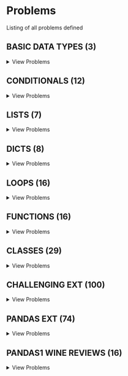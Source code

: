 # Problems

Listing of all problems defined

## BASIC DATA TYPES (3)
<details>
<summary>View Problems</summary>


### Shopping list (3)
<details>
<summary>View Problems</summary>
<br/><br/>

| PSET Desc  |
| ------------- |
| [Shopping List Calculator III](pset_basic_data_types/shopping_list/p3.py)  |
| [Shopping List Calculator I](pset_basic_data_types/shopping_list/p1.py)  |
| [Shopping List Calculator I](pset_basic_data_types/shopping_list/p2.py)  |


<br/><br/>
</details>

    

</details>

    

## CONDITIONALS (12)
<details>
<summary>View Problems</summary>


### Rps (5)
<details>
<summary>View Problems</summary>
<br/><br/>

| PSET Desc  |
| ------------- |
| [Play RPS against Computer](pset_conditionals/rps/p5.py)  |
| [Play RPS](pset_conditionals/rps/p1.py)  |
| [Play RPS w/Bad Input](pset_conditionals/rps/p4.py)  |
| [Play RPS w/Input](pset_conditionals/rps/p3.py)  |
| [Play RPS w/Computer](pset_conditionals/rps/p2.py)  |


<br/><br/>
</details>

    
### Logic (5)
<details>
<summary>View Problems</summary>
<br/><br/>

| PSET Desc  |
| ------------- |
| [truthTableEvaluator](pset_conditionals/logic/p5.py)  |
| [IsEmptyString](pset_conditionals/logic/p4.py)  |
| [Any Uppercase](pset_conditionals/logic/p3.py)  |
| [Sign of Product](pset_conditionals/logic/p2.py)  |
| [Calculate Grade](pset_conditionals/logic/p1.py)  |


<br/><br/>
</details>

    
### Random nums (2)
<details>
<summary>View Problems</summary>
<br/><br/>

| PSET Desc  |
| ------------- |
| [Generate Phone Number w/Area Code](pset_conditionals/random_nums/p2.py)  |
| [Generate Traffic Light](pset_conditionals/random_nums/p1.py)  |


<br/><br/>
</details>

    

</details>

    

## LISTS (7)
<details>
<summary>View Problems</summary>


### List manipulation (3)
<details>
<summary>View Problems</summary>
<br/><br/>

| PSET Desc  |
| ------------- |
| [CHALLENGE - Extensions](pset_lists/list_manipulation/p7.py)  |
| [Phone Numbers](pset_lists/list_manipulation/p6.py)  |
| [Merge Lists with Duplicates](pset_lists/list_manipulation/p5.py)  |


<br/><br/>
</details>

    
### List ops (4)
<details>
<summary>View Problems</summary>
<br/><br/>

| PSET Desc  |
| ------------- |
| [Spotify Playlists - Sorting](pset_lists/list_ops/p4.py)  |
| [Cool Runnings!](pset_lists/list_ops/p3.py)  |
| [Core Statistics Calculations](pset_lists/list_ops/p2.py)  |
| [Basic List Operations](pset_lists/list_ops/p1.py)  |


<br/><br/>
</details>

    

</details>

    

## DICTS (8)
<details>
<summary>View Problems</summary>


### Search validation (1)
<details>
<summary>View Problems</summary>
<br/><br/>

| PSET Desc  |
| ------------- |
| [Basic Login](pset_dicts/search_validation/p1.py)  |


<br/><br/>
</details>

    
### Dict ops (5)
<details>
<summary>View Problems</summary>
<br/><br/>

| PSET Desc  |
| ------------- |
| [Inverting Keys & Values](pset_dicts/dict_ops/p4.py)  |
| [Math with Girl Scout Cookies](pset_dicts/dict_ops/p3.py)  |
| [Merging Dicts](pset_dicts/dict_ops/p2.py)  |
| [Lists to Dicts](pset_dicts/dict_ops/p5.py)  |
| [Basic Dict Concepts](pset_dicts/dict_ops/p1.py)  |


<br/><br/>
</details>

    
### Counters (2)
<details>
<summary>View Problems</summary>
<br/><br/>

| PSET Desc  |
| ------------- |
| [Word Frequency](pset_dicts/counters/p1.py)  |
| [Summing Dict Values](pset_dicts/counters/p2.py)  |


<br/><br/>
</details>

    

</details>

    

## LOOPS (16)
<details>
<summary>View Problems</summary>


### Shapes (3)
<details>
<summary>View Problems</summary>
<br/><br/>

| PSET Desc  |
| ------------- |
| [Build a Pyramid](pset_loops/shapes/p2.py)  |
| [Build a Diamond](pset_loops/shapes/p3.py)  |
| [Build a Triangle](pset_loops/shapes/p1.py)  |


<br/><br/>
</details>

    
### Loop basics (6)
<details>
<summary>View Problems</summary>
<br/><br/>

| PSET Desc  |
| ------------- |
| [Odds & Evens](pset_loops/loop_basics/p1.py)  |
| [Lists with Duplicates](pset_loops/loop_basics/p2.py)  |
| [Factorial](pset_loops/loop_basics/p4.py)  |
| [GCD](pset_loops/loop_basics/p6.py)  |
| [Temperature Conversions](pset_loops/loop_basics/p3.py)  |
| [Factors](pset_loops/loop_basics/p5.py)  |


<br/><br/>
</details>

    
### Dict loops (3)
<details>
<summary>View Problems</summary>
<br/><br/>

| PSET Desc  |
| ------------- |
| [Grades](pset_loops/dict_loops/p2.py)  |
| [Price Inventory](pset_loops/dict_loops/p3.py)  |
| [Contacts](pset_loops/dict_loops/p1.py)  |


<br/><br/>
</details>

    
### Control flow (2)
<details>
<summary>View Problems</summary>
<br/><br/>

| PSET Desc  |
| ------------- |
| [Control Flow II](pset_loops/control_flow/p2.py)  |
| [Control Flow - I](pset_loops/control_flow/p1.py)  |


<br/><br/>
</details>

    
### Loop challenges (2)
<details>
<summary>View Problems</summary>
<br/><br/>

| PSET Desc  |
| ------------- |
| [Valid Passwords](pset_loops/loop_challenges/p1.py)  |
| [Prime Numbers I](pset_loops/loop_challenges/p2.py)  |


<br/><br/>
</details>

    

</details>

    

## FUNCTIONS (16)
<details>
<summary>View Problems</summary>


### Data manipulation (4)
<details>
<summary>View Problems</summary>
<br/><br/>

| PSET Desc  |
| ------------- |
| [Password Requirements](pset_functions/data_manipulation/p3.py)  |
| [File Organization](pset_functions/data_manipulation/p1.py)  |
| [Clean Pairs](pset_functions/data_manipulation/p2.py)  |
| [Rainbows & Wobniars](pset_functions/data_manipulation/p4.py)  |


<br/><br/>
</details>

    
### Challenges (2)
<details>
<summary>View Problems</summary>
<br/><br/>

| PSET Desc  |
| ------------- |
| [Sum of Squares](pset_functions/challenges/p1.py)  |
| [Speeding Tickets](pset_functions/challenges/p2.py)  |


<br/><br/>
</details>

    
### Basic function ops (5)
<details>
<summary>View Problems</summary>
<br/><br/>

| PSET Desc  |
| ------------- |
| [Function Basics I - No Input](pset_functions/basic_function_ops/p1.py)  |
| [Function Basics III - Default Arguments](pset_functions/basic_function_ops/p3.py)  |
| [Function Basics II - Arguments](pset_functions/basic_function_ops/p2.py)  |
| [Function Basics IV - Multiple Return Values](pset_functions/basic_function_ops/p4.py)  |
| [Function Basics V - Indeterminate Arguments](pset_functions/basic_function_ops/p5.py)  |


<br/><br/>
</details>

    
### Db search (2)
<details>
<summary>View Problems</summary>
<br/><br/>

| PSET Desc  |
| ------------- |
| [GPA Calculator](pset_functions/db_search/p1.py)  |
| [RGB to HEX](pset_functions/db_search/p2.py)  |


<br/><br/>
</details>

    
### Math (3)
<details>
<summary>View Problems</summary>
<br/><br/>

| PSET Desc  |
| ------------- |
| [Multiples](pset_functions/math/p3.py)  |
| [Simple Interest Calculator](pset_functions/math/p1.py)  |
| [Permutations & Combinations](pset_functions/math/p2.py)  |


<br/><br/>
</details>

    

</details>

    

## CLASSES (29)
<details>
<summary>View Problems</summary>


### Bank accounts (6)
<details>
<summary>View Problems</summary>
<br/><br/>

| PSET Desc  |
| ------------- |
| [Bank Accounts II - Deposit Money](pset_classes/bank_accounts/p2.py)  |
| [Bank Accounts I - Opening An Account](pset_classes/bank_accounts/p1.py)  |
| [Bank Accounts IV - Checking Accounts](pset_classes/bank_accounts/p4.py)  |
| [Bank Accounts V - Transfer Money](pset_classes/bank_accounts/p5.py)  |
| [Bank Accounts III - Savings Accounts](pset_classes/bank_accounts/p3.py)  |
| [Bank Accounts VI - Account Activity](pset_classes/bank_accounts/p6.py)  |


<br/><br/>
</details>

    
### Class basics (9)
<details>
<summary>View Problems</summary>
<br/><br/>

| PSET Desc  |
| ------------- |
| [Vehicles II](pset_classes/class_basics/p6.py)  |
| [Dogs II - Tricks (CHALLENGE!)](pset_classes/class_basics/p9.py)  |
| [Vehicles III](pset_classes/class_basics/p7.py)  |
| [Rectangle](pset_classes/class_basics/p3.py)  |
| [Dogs I - Breeds](pset_classes/class_basics/p8.py)  |
| [Circle](pset_classes/class_basics/p4.py)  |
| [Phone Contacts](pset_classes/class_basics/p2.py)  |
| [RGB to HEX](pset_classes/class_basics/p1.py)  |
| [Vehicles I ](pset_classes/class_basics/p5.py)  |


<br/><br/>
</details>

    
### Wedding guests (3)
<details>
<summary>View Problems</summary>
<br/><br/>

| PSET Desc  |
| ------------- |
| [Weddings II - Record Bridesmaid RSVPs](pset_classes/wedding_guests/p2.py)  |
| [Weddings III - Record Shower & Bachelorette RSVP](pset_classes/wedding_guests/p3.py)  |
| [Weddings I - Guest List](pset_classes/wedding_guests/p1.py)  |


<br/><br/>
</details>

    
### Fromagerie (6)
<details>
<summary>View Problems</summary>
<br/><br/>

| PSET Desc  |
| ------------- |
| [Fromagerie IV - Italian Cheese Sale](pset_classes/fromagerie/p4.py)  |
| [Fromagerie II - Product Categories](pset_classes/fromagerie/p2.py)  |
| [Fromagerie III - Cheeses](pset_classes/fromagerie/p3.py)  |
| [Fromagerie I - Create Inventory](pset_classes/fromagerie/p1.py)  |
| [Fromagerie VI - Record Sales](pset_classes/fromagerie/p6.py)  |
| [Fromagerie V - Check Stock](pset_classes/fromagerie/p5.py)  |


<br/><br/>
</details>

    
### Class basics 2 (5)
<details>
<summary>View Problems</summary>
<br/><br/>

| PSET Desc  |
| ------------- |
| [Dog Class](pset_classes/class_basics_2/p1.py)  |
| [Cat class](pset_classes/class_basics_2/p2.py)  |
| [Student class](pset_classes/class_basics_2/p3.py)  |
| [Person class](pset_classes/class_basics_2/p4.py)  |
| [Vehicle class](pset_classes/class_basics_2/p5.py)  |


<br/><br/>
</details>

    

</details>

    

## CHALLENGING EXT (100)
<details>
<summary>View Problems</summary>


### Exercises (100)
<details>
<summary>View Problems</summary>
<br/><br/>

| PSET Desc  |
| ------------- |
| [Write a program which will find all such numbers which are divisible by 7 but are not a multiple of 5,](pset_challenging_ext/exercises/p1.py)  |
| [Write a program that accepts a sequence of whitespace separated words as input and prints the words after removing all duplicate words and sorting them alphanumerically.](pset_challenging_ext/exercises/p10.py)  |
| [Write a program to solve a classic ancient Chinese puzzle: ](pset_challenging_ext/exercises/p100.py)  |
| [Write a program which accepts a sequence of comma separated 4 digit binary numbers as its input and then check whether they are divisible by 5 or not. The numbers that are divisible by 5 are to be printed in a comma separated sequence.](pset_challenging_ext/exercises/p11.py)  |
| [Write a program, which will find all such numbers between 1000 and 3000 (both included) such that each digit of the number is an even number.](pset_challenging_ext/exercises/p12.py)  |
| [Write a program that accepts a sentence and calculate the number of letters and digits.](pset_challenging_ext/exercises/p13.py)  |
| [Write a program that accepts a sentence and calculate the number of upper case letters and lower case letters.](pset_challenging_ext/exercises/p14.py)  |
| [Write a program that computes the value of a+aa+aaa+aaaa with a given digit as the value of a.](pset_challenging_ext/exercises/p15.py)  |
| [Use a list comprehension to square each odd number in a list. The list is input by a sequence of comma-separated numbers.](pset_challenging_ext/exercises/p16.py)  |
| [Write a program that computes the net amount of a bank account based a transaction log from console input. The transaction log format is shown as following:](pset_challenging_ext/exercises/p17.py)  |
| [A website requires the users to input username and password to register. Write a program to check the validity of password input by users.](pset_challenging_ext/exercises/p18.py)  |
| [You are required to write a program to sort the (name, age, height) tuples by ascending order where name is string, age and height are numbers. The tuples are input by console. The sort criteria is:](pset_challenging_ext/exercises/p19.py)  |
| [Write a program which can compute the factorial of a given numbers.](pset_challenging_ext/exercises/p2.py)  |
| [Define a class with a generator which can iterate the numbers, which are divisible by 7, between a given range 0 and n.](pset_challenging_ext/exercises/p20.py)  |
| [A robot moves in a plane starting from the original point (0,0). The robot can move toward UP, DOWN, LEFT and RIGHT with a given steps. The trace of robot movement is shown as the following:](pset_challenging_ext/exercises/p21.py)  |
| [Write a program to compute the frequency of the words from the input. The output should output after sorting the key alphanumerically. ](pset_challenging_ext/exercises/p22.py)  |
| [Write a method which can calculate square value of number](pset_challenging_ext/exercises/p23.py)  |
| [Python has many built-in functions, and if you do not know how to use it, you can read document online or find some books. But Python has a built-in document function for every built-in functions.](pset_challenging_ext/exercises/p24.py)  |
| [Define a class, which have a class parameter and have a same instance parameter.](pset_challenging_ext/exercises/p25.py)  |
| [Define a function which can compute the sum of two numbers.](pset_challenging_ext/exercises/p26.py)  |
| [Define a function that can convert a integer into a string and print it in console.](pset_challenging_ext/exercises/p27.py)  |
| [Define a function that can convert a integer into a string and print it in console.](pset_challenging_ext/exercises/p28.py)  |
| [Define a function that can receive two integral numbers in string form and compute their sum and then print it in console.](pset_challenging_ext/exercises/p29.py)  |
| [With a given integral number n, write a program to generate a dictionary that contains (i, i*i) such that is an integral number between 1 and n (both included). and then the program should print the dictionary.](pset_challenging_ext/exercises/p3.py)  |
| [Define a function that can accept two strings as input and concatenate them and then print it in console.](pset_challenging_ext/exercises/p30.py)  |
| [Define a function that can accept two strings as input and print the string with maximum length in console. If two strings have the same length, then the function should print al l strings line by line.](pset_challenging_ext/exercises/p31.py)  |
| [Define a function that can accept an integer number as input and print the "It is an even number" if the number is even, otherwise print "It is an odd number".](pset_challenging_ext/exercises/p32.py)  |
| [Define a function which can print a dictionary where the keys are numbers between 1 and 3 (both included) and the values are square of keys.](pset_challenging_ext/exercises/p33.py)  |
| [Define a function which can print a dictionary where the keys are numbers between 1 and 20 (both included) and the values are square of keys.](pset_challenging_ext/exercises/p34.py)  |
| [Define a function which can generate a dictionary where the keys are numbers between 1 and 20 (both included) and the values are square of keys. The function should just print the values only.](pset_challenging_ext/exercises/p35.py)  |
| [Define a function which can generate a dictionary where the keys are numbers between 1 and 20 (both included) and the values are square of keys. The function should just print the keys only.](pset_challenging_ext/exercises/p36.py)  |
| [Define a function which can generate and print a list where the values are square of numbers between 1 and 20 (both included).](pset_challenging_ext/exercises/p37.py)  |
| [Define a function which can generate a list where the values are square of numbers between 1 and 20 (both included). Then the function needs to print the first 5 elements in the list.](pset_challenging_ext/exercises/p38.py)  |
| [Define a function which can generate a list where the values are square of numbers between 1 and 20 (both included). Then the function needs to print the last 5 elements in the list.](pset_challenging_ext/exercises/p39.py)  |
| [Write a program which accepts a sequence of comma-separated numbers from console and generate a list and a tuple which contains every number.](pset_challenging_ext/exercises/p4.py)  |
| [Define a function which can generate a list where the values are square of numbers between 1 and 20 (both included). Then the function needs to print all values except the first 5 elements in the list.](pset_challenging_ext/exercises/p40.py)  |
| [Define a function which can generate and print a tuple where the value are square of numbers between 1 and 20 (both included). ](pset_challenging_ext/exercises/p41.py)  |
| [With a given tuple (1,2,3,4,5,6,7,8,9,10), write a program to print the first half values in one line and the last half values in one line. ](pset_challenging_ext/exercises/p42.py)  |
| [Write a program to generate and print another tuple whose values are even numbers in the given tuple (1,2,3,4,5,6,7,8,9,10). ](pset_challenging_ext/exercises/p43.py)  |
| [Write a program which accepts a string as input to print "Yes" if the string is "yes" or "YES" or "Yes", otherwise print "No". ](pset_challenging_ext/exercises/p44.py)  |
| [Write a program which can filter even numbers in a list by using filter function. The list is: [1,2,3,4,5,6,7,8,9,10].](pset_challenging_ext/exercises/p45.py)  |
| [Write a program which can map() to make a list whose elements are square of elements in [1,2,3,4,5,6,7,8,9,10].](pset_challenging_ext/exercises/p46.py)  |
| [Write a program which can map() and filter() to make a list whose elements are square of even number in [1,2,3,4,5,6,7,8,9,10].](pset_challenging_ext/exercises/p47.py)  |
| [Write a program which can filter() to make a list whose elements are even number between 1 and 20 (both included).](pset_challenging_ext/exercises/p48.py)  |
| [Write a program which can map() to make a list whose elements are square of numbers between 1 and 20 (both included).](pset_challenging_ext/exercises/p49.py)  |
| [Define a class which has at least two methods:](pset_challenging_ext/exercises/p5.py)  |
| [Define a class named American which has a static method called printNationality.](pset_challenging_ext/exercises/p50.py)  |
| [Define a class named American and its subclass NewYorker. ](pset_challenging_ext/exercises/p51.py)  |
| [Define a class named Circle which can be constructed by a radius. The Circle class has a method which can compute the area. ](pset_challenging_ext/exercises/p52.py)  |
| [Define a class named Rectangle which can be constructed by a length and width. The Rectangle class has a method which can compute the area. ](pset_challenging_ext/exercises/p53.py)  |
| [Define a class named Shape and its subclass Square. The Square class has an init function which takes a length as argument. Both classes have a area function which can print the area of the shape where Shape's area is 0 by default.](pset_challenging_ext/exercises/p54.py)  |
| [](pset_challenging_ext/exercises/p55.py)  |
| [Write a function to compute 5/0 and use try/except to catch the exceptions.](pset_challenging_ext/exercises/p56.py)  |
| [Define a custom exception class which takes a string message as attribute.](pset_challenging_ext/exercises/p57.py)  |
| [Assuming that we have some email addresses in the "username@companyname.com" format, please write program to print the user name of a given email address. Both user names and company names are composed of letters only.](pset_challenging_ext/exercises/p58.py)  |
| [Assuming that we have some email addresses in the "username@companyname.com" format, please write program to print the company name of a given email address. Both user names and company names are composed of letters only.](pset_challenging_ext/exercises/p59.py)  |
| [Write a program that calculates and prints the value according to the given formula:](pset_challenging_ext/exercises/p6.py)  |
| [Write a program which accepts a sequence of words separated by whitespace as input to print the words composed of digits only.](pset_challenging_ext/exercises/p60.py)  |
| [Print a unicode string "hello world".](pset_challenging_ext/exercises/p61.py)  |
| [Write a program to read an ASCII string and to convert it to a unicode string encoded by utf-8.](pset_challenging_ext/exercises/p62.py)  |
| [Write a special comment to indicate a Python source code file is in unicode.](pset_challenging_ext/exercises/p63.py)  |
| [Write a program to compute 1/2+2/3+3/4+...+n/n+1 with a given n input by console (n>0).](pset_challenging_ext/exercises/p64.py)  |
| [Write a program to compute:](pset_challenging_ext/exercises/p65.py)  |
| [](pset_challenging_ext/exercises/p66.py)  |
| [](pset_challenging_ext/exercises/p67.py)  |
| [](pset_challenging_ext/exercises/p68.py)  |
| [](pset_challenging_ext/exercises/p69.py)  |
| [Write a program which takes 2 digits, X,Y as input and generates a 2-dimensional array. The element value in the i-th row and j-th column of the array should be i*j.](pset_challenging_ext/exercises/p7.py)  |
| [](pset_challenging_ext/exercises/p70.py)  |
| [Please write a program which accepts basic mathematic expression from console and print the evaluation result.](pset_challenging_ext/exercises/p71.py)  |
| [Please write a binary search function which searches an item in a sorted list. The function should return the index of element to be searched in the list.](pset_challenging_ext/exercises/p72.py)  |
| [Please write a binary search function which searches an item in a sorted list. The function should return the index of element to be searched in the list.](pset_challenging_ext/exercises/p73.py)  |
| [Please generate a random float where the value is between 10 and 100 using Python math module.](pset_challenging_ext/exercises/p74.py)  |
| [Please generate a random float where the value is between 5 and 95 using Python math module.](pset_challenging_ext/exercises/p75.py)  |
| [Please write a program to output a random even number between 0 and 10 inclusive using random module and list comprehension.](pset_challenging_ext/exercises/p76.py)  |
| [Please write a program to output a random number, which is divisible by 5 and 7, between 0 and 10 inclusive using random module and list comprehension.](pset_challenging_ext/exercises/p77.py)  |
| [](pset_challenging_ext/exercises/p78.py)  |
| [Please write a program to randomly generate a list with 5 even numbers between 100 and 200 inclusive.](pset_challenging_ext/exercises/p79.py)  |
| [Write a program that accepts a comma separated sequence of words as input and prints the words in a comma-separated sequence after sorting them alphabetically.](pset_challenging_ext/exercises/p8.py)  |
| [Please write a program to randomly generate a list with 5 numbers, which are divisible by 5 and 7 , between 1 and 1000 inclusive.](pset_challenging_ext/exercises/p80.py)  |
| [](pset_challenging_ext/exercises/p81.py)  |
| [](pset_challenging_ext/exercises/p82.py)  |
| [Please write a program to print the running time of execution of "1+1" for 100 times.](pset_challenging_ext/exercises/p83.py)  |
| [Please write a program to shuffle and print the list [3,6,7,8].](pset_challenging_ext/exercises/p84.py)  |
| [Please write a program to shuffle and print the list [3,6,7,8].](pset_challenging_ext/exercises/p85.py)  |
| [Please write a program to generate all sentences where subject is in ["I", "You"] and verb is in ["Play", "Love"] and the object is in ["Hockey","Football"].](pset_challenging_ext/exercises/p86.py)  |
| [Please write a program to print the list after removing delete even numbers in [5,6,77,45,22,12,24].](pset_challenging_ext/exercises/p87.py)  |
| [By using list comprehension, please write a program to print the list after removing delete numbers which are divisible by 5 and 7 in [12,24,35,70,88,120,155].](pset_challenging_ext/exercises/p88.py)  |
| [By using list comprehension, please write a program to print the list after removing the 0th, 2nd, 4th,6th numbers in [12,24,35,70,88,120,155].](pset_challenging_ext/exercises/p89.py)  |
| [Write a program that accepts sequence of lines as input and prints the lines after making all characters in the sentence capitalized.](pset_challenging_ext/exercises/p9.py)  |
| [](pset_challenging_ext/exercises/p90.py)  |
| [By using list comprehension, please write a program to print the list after removing the 0th,4th,5th numbers in [12,24,35,70,88,120,155].](pset_challenging_ext/exercises/p91.py)  |
| [](pset_challenging_ext/exercises/p92.py)  |
| [With two given lists [1,3,6,78,35,55] and [12,24,35,24,88,120,155], write a program to make a list whose elements are intersection of the above given lists.](pset_challenging_ext/exercises/p93.py)  |
| [](pset_challenging_ext/exercises/p94.py)  |
| [Define a class Person and its two child classes: Male and Female. All classes have a method "getGender" which can print "Male" for Male class and "Female" for Female class.](pset_challenging_ext/exercises/p95.py)  |
| [Please write a program which count and print the numbers of each character in a string input by console.](pset_challenging_ext/exercises/p96.py)  |
| [](pset_challenging_ext/exercises/p97.py)  |
| [](pset_challenging_ext/exercises/p98.py)  |
| [](pset_challenging_ext/exercises/p99.py)  |


<br/><br/>
</details>

    

</details>

    

## PANDAS EXT (74)
<details>
<summary>View Problems</summary>


### 101problems (74)
<details>
<summary>View Problems</summary>
<br/><br/>

| PSET Desc  |
| ------------- |
| [1. How to import pandas and check the version?](pset_pandas_ext/101problems/p1.py)  |
| [10. How to keep only top 2 most frequent values as it is and replace everything else as ‘Other’?](pset_pandas_ext/101problems/p10.py)  |
| [11. How to bin a numeric series to 10 groups of equal size?](pset_pandas_ext/101problems/p11.py)  |
| [12. How to convert a numpy array to a dataframe of given shape? (L1)](pset_pandas_ext/101problems/p12.py)  |
| [13. How to find the positions of numbers that are multiples of 3 from a series?](pset_pandas_ext/101problems/p13.py)  |
| [14. How to extract items at given positions from a series](pset_pandas_ext/101problems/p14.py)  |
| [15. How to stack two series vertically and horizontally ?](pset_pandas_ext/101problems/p15.py)  |
| [16. How to get the positions of items of series A in another series B?](pset_pandas_ext/101problems/p16.py)  |
| [17. How to compute the mean squared error on a truth and predicted series?](pset_pandas_ext/101problems/p17.py)  |
| [18. How to convert the first character of each element in a series to uppercase?](pset_pandas_ext/101problems/p18.py)  |
| [19. How to calculate the number of characters in each word in a series?](pset_pandas_ext/101problems/p19.py)  |
| [2. How to create a series from a list, numpy array and dict?](pset_pandas_ext/101problems/p2.py)  |
| [20. How to compute difference of differences between consequtive numbers of a series?](pset_pandas_ext/101problems/p20.py)  |
| [21. How to convert a series of date-strings to a timeseries?](pset_pandas_ext/101problems/p21.py)  |
| [22. How to get the day of month, week number, day of year and day of week from a series of date strings?](pset_pandas_ext/101problems/p22.py)  |
| [23. How to convert year-month string to dates corresponding to the 4th day of the month?](pset_pandas_ext/101problems/p23.py)  |
| [24. How to filter words that contain atleast 2 vowels from a series?](pset_pandas_ext/101problems/p24.py)  |
| [25. How to filter valid emails from a series?](pset_pandas_ext/101problems/p25.py)  |
| [26. How to get the mean of a series grouped by another series?](pset_pandas_ext/101problems/p26.py)  |
| [27. How to compute the euclidean distance between two series?](pset_pandas_ext/101problems/p27.py)  |
| [28. How to find all the local maxima (or peaks) in a numeric series?](pset_pandas_ext/101problems/p28.py)  |
| [29. How to replace missing spaces in a string with the least frequent character?](pset_pandas_ext/101problems/p29.py)  |
| [3. How to convert the index of a series into a column of a dataframe?](pset_pandas_ext/101problems/p3.py)  |
| [30. How to create a TimeSeries starting ‘2000-01-01’ and 10 weekends (saturdays) after that having random numbers as values?](pset_pandas_ext/101problems/p30.py)  |
| [31. How to fill an intermittent time series so all missing dates show up with values of previous non-missing date?](pset_pandas_ext/101problems/p31.py)  |
| [32. How to compute the autocorrelations of a numeric series?](pset_pandas_ext/101problems/p32.py)  |
| [33. How to import only every nth row from a csv file to create a dataframe?](pset_pandas_ext/101problems/p33.py)  |
| [34. How to change column values when importing csv to a dataframe?](pset_pandas_ext/101problems/p34.py)  |
| [35. How to create a dataframe with rows as strides from a given series?](pset_pandas_ext/101problems/p35.py)  |
| [36. How to import only specified columns from a csv file?](pset_pandas_ext/101problems/p36.py)  |
| [37. How to get the nrows, ncolumns, datatype, summary stats of each column of a dataframe? Also get the array and list equivalent.](pset_pandas_ext/101problems/p37.py)  |
| [38. How to extract the row and column number of a particular cell with given criterion?](pset_pandas_ext/101problems/p38.py)  |
| [39. How to rename a specific columns in a dataframe?](pset_pandas_ext/101problems/p39.py)  |
| [4. How to combine many series to form a dataframe?](pset_pandas_ext/101problems/p4.py)  |
| [40. How to check if a dataframe has any missing values?](pset_pandas_ext/101problems/p40.py)  |
| [41. How to count the number of missing values in each column?](pset_pandas_ext/101problems/p41.py)  |
| [42. How to replace missing values of multiple numeric columns with the mean?](pset_pandas_ext/101problems/p42.py)  |
| [43. How to use apply function on existing columns with global variables as additional arguments?](pset_pandas_ext/101problems/p43.py)  |
| [44. How to select a specific column from a dataframe as a dataframe instead of a series?](pset_pandas_ext/101problems/p44.py)  |
| [45. How to change the order of columns of a dataframe?](pset_pandas_ext/101problems/p45.py)  |
| [46. How to set the number of rows and columns displayed in the output?](pset_pandas_ext/101problems/p46.py)  |
| [47. How to format or suppress scientific notations in a pandas dataframe?](pset_pandas_ext/101problems/p47.py)  |
| [48. How to format all the values in a dataframe as percentages?](pset_pandas_ext/101problems/p48.py)  |
| [49. How to filter every nth row in a dataframe?](pset_pandas_ext/101problems/p49.py)  |
| [5. How to assign name to the series’ index?](pset_pandas_ext/101problems/p5.py)  |
| [50. How to create a primary key index by combining relevant columns?](pset_pandas_ext/101problems/p50.py)  |
| [51. How to get the row number of the nth largest value in a column?](pset_pandas_ext/101problems/p51.py)  |
| [52. How to find the position of the nth largest value greater than a given value?](pset_pandas_ext/101problems/p52.py)  |
| [53. How to get the last n rows of a dataframe with row sum > 100?](pset_pandas_ext/101problems/p53.py)  |
| [54. How to find and cap outliers from a series or dataframe column?](pset_pandas_ext/101problems/p54.py)  |
| [55. How to reshape a dataframe to the largest possible square after removing the negative values?](pset_pandas_ext/101problems/p55.py)  |
| [56. How to swap two rows of a dataframe?](pset_pandas_ext/101problems/p56.py)  |
| [57. How to reverse the rows of a dataframe?](pset_pandas_ext/101problems/p57.py)  |
| [58. How to create one-hot encodings of a categorical variable (dummy variables)?](pset_pandas_ext/101problems/p58.py)  |
| [60. How to create a new column that contains the row number of nearest column by euclidean distance?](pset_pandas_ext/101problems/p59.py)  |
| [6. How to get the items of series A not present in series B?](pset_pandas_ext/101problems/p6.py)  |
| [61. How to know the maximum possible correlation value of each column against other columns?](pset_pandas_ext/101problems/p60.py)  |
| [62. How to create a column containing the minimum by maximum of each row?](pset_pandas_ext/101problems/p61.py)  |
| [63. How to create a column that contains the penultimate value in each row?](pset_pandas_ext/101problems/p62.py)  |
| [64. How to normalize all columns in a dataframe?](pset_pandas_ext/101problems/p63.py)  |
| [65. How to compute the correlation of each row with the suceeding row?](pset_pandas_ext/101problems/p64.py)  |
| [66. How to replace both the diagonals of dataframe with 0?](pset_pandas_ext/101problems/p65.py)  |
| [67. How to get the particular group of a groupby dataframe by key?](pset_pandas_ext/101problems/p66.py)  |
| [68. How to get the n’th largest value of a column when grouped by another column?](pset_pandas_ext/101problems/p67.py)  |
| [69. How to compute grouped mean on pandas dataframe and keep the grouped column as another column (not index)?](pset_pandas_ext/101problems/p68.py)  |
| [70. How to join two dataframes by 2 columns so they have only the common rows?](pset_pandas_ext/101problems/p69.py)  |
| [7. How to get the items not common to both series A and series B?](pset_pandas_ext/101problems/p7.py)  |
| [71. How to remove rows from a dataframe that are present in another dataframe?](pset_pandas_ext/101problems/p70.py)  |
| [72. How to get the positions where values of two columns match?](pset_pandas_ext/101problems/p71.py)  |
| [73. How to create lags and leads of a column in a dataframe?](pset_pandas_ext/101problems/p72.py)  |
| [74. How to get the frequency of unique values in the entire dataframe?](pset_pandas_ext/101problems/p73.py)  |
| [75. How to split a text column into two separate columns?](pset_pandas_ext/101problems/p74.py)  |
| [8. How to get the minimum, 25th percentile, median, 75th, and max of a numeric series?](pset_pandas_ext/101problems/p8.py)  |
| [9. How to get frequency counts of unique items of a series?](pset_pandas_ext/101problems/p9.py)  |


<br/><br/>
</details>

    

</details>

    

## PANDAS1 WINE REVIEWS (16)
<details>
<summary>View Problems</summary>


### Check imported data (4)
<details>
<summary>View Problems</summary>
<br/><br/>

| PSET Desc  |
| ------------- |
| [Checking Imported Data I - Data Dictionary](pset_pandas1_wine_reviews/check_imported_data/p1.py)  |
| [Checking Imported Data II - How Big is the Data?](pset_pandas1_wine_reviews/check_imported_data/p2.py)  |
| [Checking Imported Data III - DataFrame Labels](pset_pandas1_wine_reviews/check_imported_data/p3.py)  |
| [Checking Imported Data IV - Preview Data](pset_pandas1_wine_reviews/check_imported_data/p4.py)  |


<br/><br/>
</details>

    
### Selecting data (6)
<details>
<summary>View Problems</summary>
<br/><br/>

| PSET Desc  |
| ------------- |
| [Selecting Data I - Access a Row](pset_pandas1_wine_reviews/selecting_data/p1.py)  |
| [Selecting Data II - Access a Column](pset_pandas1_wine_reviews/selecting_data/p2.py)  |
| [Selecting Data III - Access Single Values](pset_pandas1_wine_reviews/selecting_data/p3.py)  |
| [Selecting Data IV - Access Slices](pset_pandas1_wine_reviews/selecting_data/p4.py)  |
| [Selecting Data V - Subsets](pset_pandas1_wine_reviews/selecting_data/p5.py)  |
| [Selecting Data VI - Min & Max (CHALLENGE!)](pset_pandas1_wine_reviews/selecting_data/p6.py)  |


<br/><br/>
</details>

    
### Edit existing data (1)
<details>
<summary>View Problems</summary>
<br/><br/>

| PSET Desc  |
| ------------- |
| [Editing Existing Data I - Rename](pset_pandas1_wine_reviews/edit_existing_data/p1.py)  |


<br/><br/>
</details>

    
### Data cleaning (4)
<details>
<summary>View Problems</summary>
<br/><br/>

| PSET Desc  |
| ------------- |
| [Cleaning Data I - View Null Values](pset_pandas1_wine_reviews/data_cleaning/p1.py)  |
| [Cleaning Data II - Find Null Values](pset_pandas1_wine_reviews/data_cleaning/p2.py)  |
| [Cleaning Data III - Drop Null Values](pset_pandas1_wine_reviews/data_cleaning/p3.py)  |
| [Cleaning Data IV - Fill Null Values](pset_pandas1_wine_reviews/data_cleaning/p4.py)  |


<br/><br/>
</details>

    
### Winereviews (1)
<details>
<summary>View Problems</summary>
<br/><br/>

| PSET Desc  |
| ------------- |
| [None](pset_pandas1_wine_reviews/WineReviews/main.py)  |


<br/><br/>
</details>

    

</details>

    